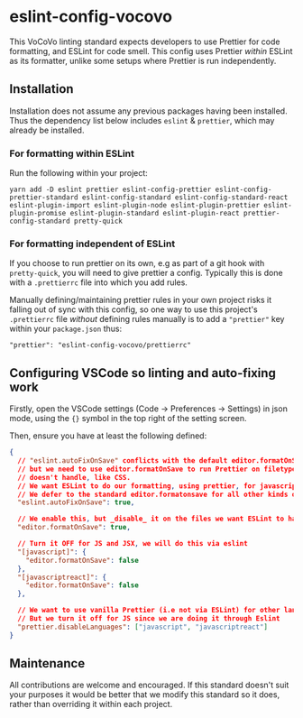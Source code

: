 # eslint-config-vocovo

This VoCoVo linting standard expects developers to use Prettier for code formatting, and ESLint for code smell. This config uses Prettier _within_ ESLint as its formatter, unlike some setups where Prettier is run independently.

## Installation

Installation does not assume any previous packages having been installed. Thus the dependency list below includes `eslint` & `prettier`, which may already be installed.

### For formatting within ESLint

Run the following within your project:

`yarn add -D eslint prettier eslint-config-prettier eslint-config-prettier-standard eslint-config-standard eslint-config-standard-react eslint-plugin-import eslint-plugin-node eslint-plugin-prettier eslint-plugin-promise eslint-plugin-standard eslint-plugin-react prettier-config-standard pretty-quick`

### For formatting independent of ESLint

If you choose to run prettier on its own, e.g as part of a git hook with `pretty-quick`, you will need to give prettier a config. Typically this is done with a `.prettierrc` file into which you add rules.

Manually defining/maintaining prettier rules in your own project risks it falling out of sync with this config, so one way to use this project's `.prettierrc` file _without_ defining rules manually is to add a `"prettier"` key within your `package.json` thus:

```
"prettier": "eslint-config-vocovo/prettierrc"
```

## Configuring VSCode so linting and auto-fixing work

Firstly, open the VSCode settings (Code -> Preferences -> Settings) in json mode, using the `{}` symbol in the top right of the setting screen.

Then, ensure you have at least the following defined:

```json
{
  // "eslint.autoFixOnSave" conflicts with the default editor.formatOnSave,
  // but we need to use editor.formatOnSave to run Prettier on filetypes ESLint
  // doesn't handle, like CSS.
  // We want ESLint to do our formatting, using prettier, for javascript files.
  // We defer to the standard editor.formatonsave for all other kinds of files.
  "eslint.autoFixOnSave": true,

  // We enable this, but _disable_ it on the files we want ESLint to handle.
  "editor.formatOnSave": true,

  // Turn it OFF for JS and JSX, we will do this via eslint
  "[javascript]": {
    "editor.formatOnSave": false
  },
  "[javascriptreact]": {
    "editor.formatOnSave": false
  },

  // We want to use vanilla Prettier (i.e not via ESLint) for other languages like CSS and HTML.
  // But we turn it off for JS since we are doing it through Eslint
  "prettier.disableLanguages": ["javascript", "javascriptreact"]
}
```

## Maintenance

All contributions are welcome and encouraged. If this standard doesn't suit your purposes it would be better that we modify this standard so it does, rather than overriding it within each project.
